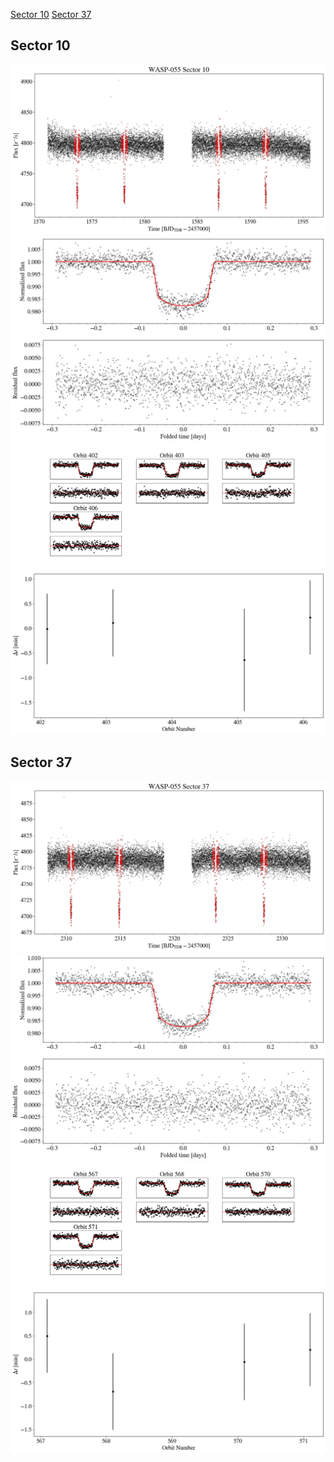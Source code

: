 [Sector 10](#sector10)
[Sector 37](#sector37)

<a name = "sector10"></a>
## Sector 10
![alt text](/tt/WASP-055_Sector_10/WASP-055_Sector_10_a_TimeSeries.png)
![alt text](/tt/WASP-055_Sector_10/WASP-055_Sector_10_b_FoldedLightCurve.png)
![alt text](/tt/WASP-055_Sector_10/WASP-055_Sector_10_b_IndividualTransitsWithFit.png)
![alt text](/tt/WASP-055_Sector_10/WASP-055_Sector_10_c_TimingResiduals.png)

<a name = "sector37"></a>
## Sector 37
![alt text](/tt/WASP-055_Sector_37/WASP-055_Sector_37_a_TimeSeries.png)
![alt text](/tt/WASP-055_Sector_37/WASP-055_Sector_37_b_FoldedLightCurve.png)
![alt text](/tt/WASP-055_Sector_37/WASP-055_Sector_37_b_IndividualTransitsWithFit.png)
![alt text](/tt/WASP-055_Sector_37/WASP-055_Sector_37_c_TimingResiduals.png)

